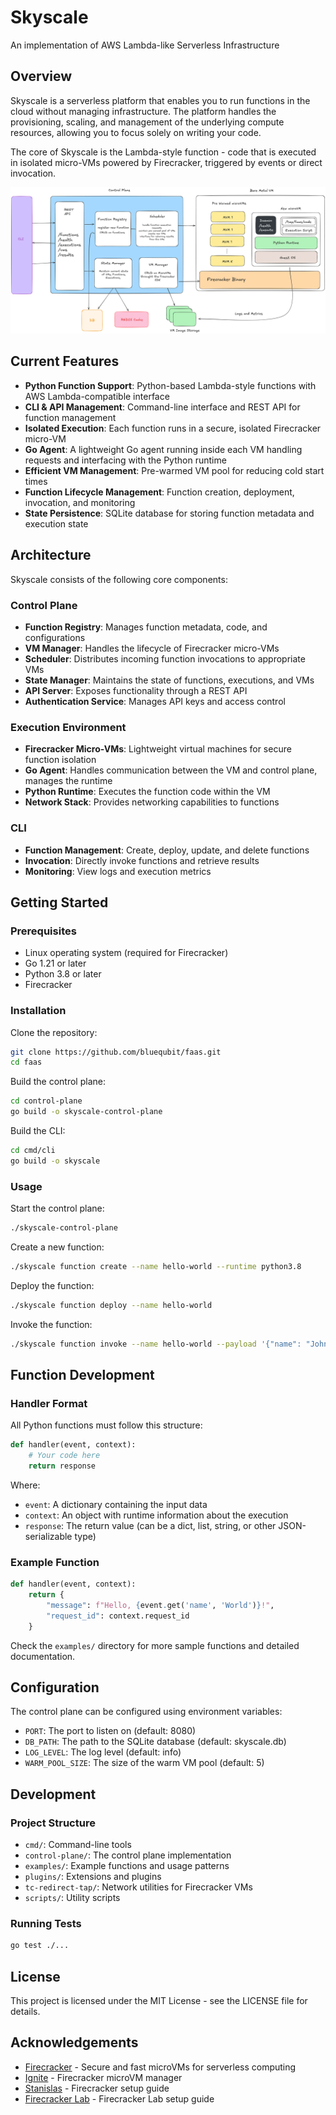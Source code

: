 # Skyscale
An implementation of AWS Lambda-like Serverless Infrastructure

## Overview

Skyscale is a serverless platform that enables you to run functions in the cloud without managing infrastructure. The platform handles the provisioning, scaling, and management of the underlying compute resources, allowing you to focus solely on writing your code.

The core of Skyscale is the Lambda-style function - code that is executed in isolated micro-VMs powered by Firecracker, triggered by events or direct invocation.

![Architecture Diagram](arch.png)

## Current Features

- **Python Function Support**: Python-based Lambda-style functions with AWS Lambda-compatible interface
- **CLI & API Management**: Command-line interface and REST API for function management
- **Isolated Execution**: Each function runs in a secure, isolated Firecracker micro-VM
- **Go Agent**: A lightweight Go agent running inside each VM handling requests and interfacing with the Python runtime
- **Efficient VM Management**: Pre-warmed VM pool for reducing cold start times
- **Function Lifecycle Management**: Function creation, deployment, invocation, and monitoring
- **State Persistence**: SQLite database for storing function metadata and execution state

## Architecture

Skyscale consists of the following core components:

### Control Plane
- **Function Registry**: Manages function metadata, code, and configurations
- **VM Manager**: Handles the lifecycle of Firecracker micro-VMs
- **Scheduler**: Distributes incoming function invocations to appropriate VMs
- **State Manager**: Maintains the state of functions, executions, and VMs
- **API Server**: Exposes functionality through a REST API
- **Authentication Service**: Manages API keys and access control

### Execution Environment
- **Firecracker Micro-VMs**: Lightweight virtual machines for secure function isolation
- **Go Agent**: Handles communication between the VM and control plane, manages the runtime
- **Python Runtime**: Executes the function code within the VM
- **Network Stack**: Provides networking capabilities to functions

### CLI
- **Function Management**: Create, deploy, update, and delete functions
- **Invocation**: Directly invoke functions and retrieve results
- **Monitoring**: View logs and execution metrics

## Getting Started

### Prerequisites
- Linux operating system (required for Firecracker)
- Go 1.21 or later
- Python 3.8 or later
- Firecracker

### Installation

Clone the repository:
```bash
git clone https://github.com/bluequbit/faas.git
cd faas
```

Build the control plane:
```bash
cd control-plane
go build -o skyscale-control-plane
```

Build the CLI:
```bash
cd cmd/cli
go build -o skyscale
```

### Usage

Start the control plane:
```bash
./skyscale-control-plane
```

Create a new function:
```bash
./skyscale function create --name hello-world --runtime python3.8
```

Deploy the function:
```bash
./skyscale function deploy --name hello-world
```

Invoke the function:
```bash
./skyscale function invoke --name hello-world --payload '{"name": "John"}'
```

## Function Development

### Handler Format

All Python functions must follow this structure:

```python
def handler(event, context):
    # Your code here
    return response
```

Where:
- `event`: A dictionary containing the input data
- `context`: An object with runtime information about the execution
- `response`: The return value (can be a dict, list, string, or other JSON-serializable type)

### Example Function

```python
def handler(event, context):
    return {
        "message": f"Hello, {event.get('name', 'World')}!",
        "request_id": context.request_id
    }
```

Check the `examples/` directory for more sample functions and detailed documentation.

## Configuration

The control plane can be configured using environment variables:

- `PORT`: The port to listen on (default: 8080)
- `DB_PATH`: The path to the SQLite database (default: skyscale.db)
- `LOG_LEVEL`: The log level (default: info)
- `WARM_POOL_SIZE`: The size of the warm VM pool (default: 5)

## Development

### Project Structure
- `cmd/`: Command-line tools
- `control-plane/`: The control plane implementation
- `examples/`: Example functions and usage patterns
- `plugins/`: Extensions and plugins
- `tc-redirect-tap/`: Network utilities for Firecracker VMs
- `scripts/`: Utility scripts

### Running Tests
```bash
go test ./...
```

## License

This project is licensed under the MIT License - see the LICENSE file for details.

## Acknowledgements
- [Firecracker](https://github.com/firecracker-microvm/firecracker) - Secure and fast microVMs for serverless computing
- [Ignite](https://github.com/weaveworks/ignite) - Firecracker microVM manager
- [Stanislas](https://stanislas.blog/2021/08/firecracker/) - Firecracker setup guide
- [Firecracker Lab](https://github.com/firecracker-microvm/firecracker-lab) - Firecracker Lab setup guide